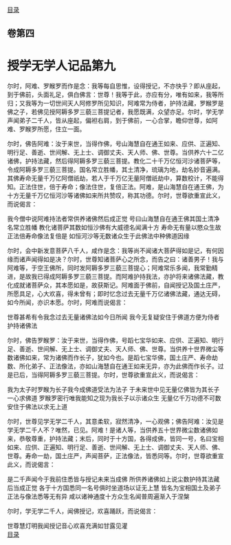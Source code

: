 <div class="menu"><a href="/lotus-sutra/#/table-of-contents">目录</a></div>
<hgroup>
  <h2>卷第四</h2>
  <h1>授学无学人记品第九</h1>
</hgroup>
<p>
  尔时，阿难、罗睺罗而作是念：我等每自思惟，设得授记，不亦快乎？即从座起，到于佛前，头面礼足，俱白佛言：世尊！我等于此，亦应有分，唯有如来，我等所归；又我等为一切世间天人阿修罗所见知识，阿难常为侍者，护持法藏，罗睺罗是佛之子，若佛见授阿耨多罗三藐三菩提记者，我愿既满，众望亦足。尔时，学无学声闻弟子二千人，皆从座起，偏袒右肩，到于佛前，一心合掌，瞻仰世尊，如阿难、罗睺罗所愿，住立一面。
</p>
<p>
  尔时，佛告阿难：汝于来世，当得作佛，号山海慧自在通王如来、应供、正遍知、明行足、善逝、世间解、无上士、调御丈夫、天人师、佛、世尊。当供养六十二亿诸佛，护持法藏，然后得阿耨多罗三藐三菩提。教化二十千万亿恒河沙诸菩萨等，令成阿耨多罗三藐三菩提。国名常立胜幡，其土清净，琉璃为地，劫名妙音遍满。其佛寿命无量千万亿阿僧祇劫，若人于千万亿无量阿僧祇劫中，算数校计，不能得知。正法住世，倍于寿命；像法住世，复倍正法。阿难，是山海慧自在通王佛，为十方无量千万亿恒河沙等诸佛如来所共赞叹，称其功德。尔时，世尊欲重宣此义，而说偈言：
</p>
<div class="commentary">
  <span class="commentary__sentence">我今僧中说</span
  ><span class="commentary__sentence">阿难持法者</span
  ><span class="commentary__sentence">常供养诸佛</span
  ><span class="commentary__sentence">然后成正觉</span>
  <span class="commentary__sentence">号曰山海慧</span
  ><span class="commentary__sentence">自在通王佛</span
  ><span class="commentary__sentence">其国土清净</span
  ><span class="commentary__sentence">名常立胜幡</span>
  <span class="commentary__sentence">教化诸菩萨</span
  ><span class="commentary__sentence">其数如恒沙</span
  ><span class="commentary__sentence">佛有大威德</span
  ><span class="commentary__sentence">名闻满十方</span>
  <span class="commentary__sentence">寿命无有量</span
  ><span class="commentary__sentence">以愍众生故</span
  ><span class="commentary__sentence">正法倍寿命</span
  ><span class="commentary__sentence">像法复倍是</span>
  <span class="commentary__sentence">如恒河沙等</span
  ><span class="commentary__sentence">无数诸众生</span
  ><span class="commentary__sentence">于此佛法中</span
  ><span class="commentary__sentence">种佛道因缘</span>
</div>
<p>
  尔时，会中新发意菩萨八千人，咸作是念：我等尚不闻诸大菩萨得如是记，有何因缘而诸声闻得如是决？尔时，世尊知诸菩萨心之所念，而告之曰：诸善男子！我与阿难等，于空王佛所，同时发阿耨多罗三藐三菩提心；阿难常乐多闻，我常勤精进，是故我已得成阿耨多罗三藐三菩提。而阿难护持我法，亦护将来诸佛法藏，教化成就诸菩萨众，其本愿如是，故获斯记。阿难面于佛前，自闻授记及国土庄严，所愿具足，心大欢喜，得未曾有；即时忆念过去无量千万亿诸佛法藏，通达无碍，如今所闻，亦识本愿。尔时，阿难而说偈言：
</p>
<div class="commentary">
  <span class="commentary__sentence">世尊甚希有</span
  ><span class="commentary__sentence">令我念过去</span
  ><span class="commentary__sentence">无量诸佛法</span
  ><span class="commentary__sentence">如今日所闻</span>
  <span class="commentary__sentence">我今无复疑</span
  ><span class="commentary__sentence">安住于佛道</span
  ><span class="commentary__sentence">方便为侍者</span
  ><span class="commentary__sentence">护持诸佛法</span>
</div>
<p>
  尔时，佛告罗睺罗：汝于来世，当得作佛，号蹈七宝华如来、应供、正遍知、明行足、善逝、世间解、无上士、调御丈夫、天人师、佛、世尊。当供养十世界微尘等数诸佛如来，常为诸佛而作长子，犹如今也。是蹈七宝华佛，国土庄严、寿命劫数、所化弟子、正法像法，亦如山海慧自在通王如来无异，亦为此佛而作长子。过是已后，当得阿耨多罗三藐三菩提。尔时，世尊欲重宣此义，而说偈言：
</p>
<div class="commentary">
  <span class="commentary__sentence">我为太子时</span
  ><span class="commentary__sentence">罗睺为长子</span
  ><span class="commentary__sentence">我今成佛道</span
  ><span class="commentary__sentence">受法为法子</span>
  <span class="commentary__sentence">于未来世中</span
  ><span class="commentary__sentence">见无量亿佛</span
  ><span class="commentary__sentence">皆为其长子</span
  ><span class="commentary__sentence">一心求佛道</span>
  <span class="commentary__sentence">罗睺罗密行</span
  ><span class="commentary__sentence">唯我能知之</span
  ><span class="commentary__sentence">现为我长子</span
  ><span class="commentary__sentence">以示诸众生</span>
  <span class="commentary__sentence">无量亿千万</span
  ><span class="commentary__sentence">功德不可数</span
  ><span class="commentary__sentence">安住于佛法</span
  ><span class="commentary__sentence">以求无上道</span>
</div>
<p>
  尔时，世尊见学无学二千人，其意柔软，寂然清净，一心观佛；佛告阿难：汝见是学无学二千人不？唯然，已见。阿难！是诸人等，当供养五十世界微尘数诸佛如来，恭敬尊重，护持法藏；末后，同时于十方国，各得成佛，皆同一号，名曰宝相如来、应供、正遍知、明行足、善逝、世间解、无上士、调御丈夫、天人师、佛、世尊。寿命一劫，国土庄严，声闻菩萨，正法像法，皆悉同等。尔时，世尊欲重宣此义，而说偈言：
</p>
<div class="commentary">
  <span class="commentary__sentence">是二千声闻</span
  ><span class="commentary__sentence">今于我前住</span
  ><span class="commentary__sentence">悉皆与授记</span
  ><span class="commentary__sentence">未来当成佛</span>
  <span class="commentary__sentence">所供养诸佛</span
  ><span class="commentary__sentence">如上说尘数</span
  ><span class="commentary__sentence">护持其法藏</span
  ><span class="commentary__sentence">后当成正觉</span>
  <span class="commentary__sentence">各于十方国</span
  ><span class="commentary__sentence">悉同一名号</span
  ><span class="commentary__sentence">俱时坐道场</span
  ><span class="commentary__sentence">以证无上慧</span>
  <span class="commentary__sentence">皆名为宝相</span
  ><span class="commentary__sentence">国土及弟子</span
  ><span class="commentary__sentence">正法与像法</span
  ><span class="commentary__sentence">悉等无有异</span>
  <span class="commentary__sentence">咸以诸神通</span
  ><span class="commentary__sentence">度十方众生</span
  ><span class="commentary__sentence">名闻普周遍</span
  ><span class="commentary__sentence">渐入于涅槃</span>
</div>
<p>
  尔时，学无学二千人，闻佛授记，欢喜踊跃，而说偈言：
</p>
<div class="commentary">
  <span class="commentary__sentence">世尊慧灯明</span
  ><span class="commentary__sentence">我闻授记音</span
  ><span class="commentary__sentence">心欢喜充满</span
  ><span class="commentary__sentence">如甘露见灌</span>
</div>
<div class="menu"><a href="/lotus-sutra/#/table-of-contents">目录</a></div>
